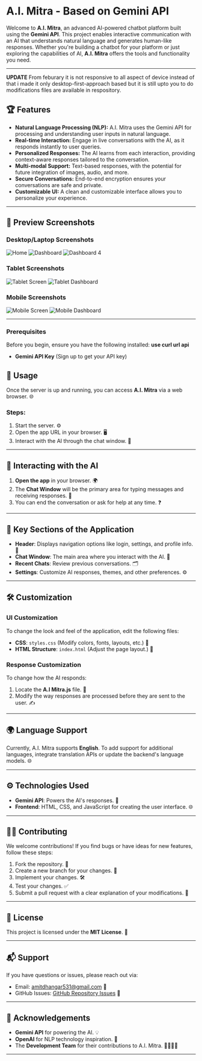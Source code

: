 # A.I. Mitra - Based on Gemini API

Welcome to **A.I. Mitra**, an advanced AI-powered chatbot platform built using the **Gemini API**. This project enables interactive communication with an AI that understands natural language and generates human-like responses. Whether you're building a chatbot for your platform or just exploring the capabilities of AI, **A.I. Mitra** offers the tools and functionality you need.

---
**UPDATE** From feburary it is not responsive to all aspect of device instead of that i made it only desktop-first-approach based but it is still upto you to do modifications files are available in respository.
## 🏆 Features

- **Natural Language Processing (NLP):** A.I. Mitra uses the Gemini API for processing and understanding user inputs in natural language.
- **Real-time Interaction:** Engage in live conversations with the AI, as it responds instantly to user queries.
- **Personalized Responses:** The AI learns from each interaction, providing context-aware responses tailored to the conversation.
- **Multi-modal Support:** Text-based responses, with the potential for future integration of images, audio, and more.
- **Secure Conversations:** End-to-end encryption ensures your conversations are safe and private.
- **Customizable UI:** A clean and customizable interface allows you to personalize your experience.

---

## 👀 Preview Screenshots

### Desktop/Laptop Screenshots
![Home](https://github.com/user-attachments/assets/2fa3a575-f711-4757-9ca4-bd5bc0b73115)
![Dashboard](https://github.com/user-attachments/assets/ad10b93d-e9cd-4c43-ac53-5d300111411b)
![Dashboard 4](https://github.com/user-attachments/assets/ee48f8e8-c5c8-4c2c-9963-e5ebe0cb2b48)

### Tablet Screenshots
![Tablet Screen](https://github.com/user-attachments/assets/cc67076e-72b8-45de-9617-1e5e570231e1)
![Tablet Dashboard](https://github.com/user-attachments/assets/c94dbbdb-f0e3-4f43-9a3a-a4ce9b7f3544)

### Mobile Screenshots
![Mobile Screen](https://github.com/user-attachments/assets/b76e3d11-9195-44b8-b2f3-bc1ff438b4f8)
![Mobile Dashboard](https://github.com/user-attachments/assets/51f72a00-a746-4050-a27d-91be34b20cb5)

---
### Prerequisites
Before you begin, ensure you have the following installed:
**use curl url api**
- **Gemini API Key** (Sign up to get your API key)

## 🚀 Usage

Once the server is up and running, you can access **A.I. Mitra** via a web browser. 🌐

### Steps:
1. Start the server. ⚙️
2. Open the app URL in your browser. 🖥️
3. Interact with the AI through the chat window. 💬

---

## 💬 Interacting with the AI

1. **Open the app** in your browser. 🌍
2. The **Chat Window** will be the primary area for typing messages and receiving responses. 💬
3. You can end the conversation or ask for help at any time. ❓

---

## 🔑 Key Sections of the Application

- **Header**: Displays navigation options like login, settings, and profile info. 👤
- **Chat Window**: The main area where you interact with the AI. 💬
- **Recent Chats**: Review previous conversations. 🗂️
- **Settings**: Customize AI responses, themes, and other preferences. ⚙️

---

## 🛠️ Customization

### UI Customization

To change the look and feel of the application, edit the following files:
- **CSS**: `styles.css` (Modify colors, fonts, layouts, etc.) 🎨
- **HTML Structure**: `index.html` (Adjust the page layout.) 📝

### Response Customization

To change how the AI responds:
1. Locate the **A.I Mitra.js** file. 📂
2. Modify the way responses are processed before they are sent to the user. ✍️

---

## 🌍 Language Support

Currently, A.I. Mitra supports **English**. To add support for additional languages, integrate translation APIs or update the backend's language models. 🌐

---

## ⚙️ Technologies Used

- **Gemini API**: Powers the AI's responses. 🤖
- **Frontend**: HTML, CSS, and JavaScript for creating the user interface. 🌐

---

## 👩‍💻 Contributing

We welcome contributions! If you find bugs or have ideas for new features, follow these steps:

1. Fork the repository. 🍴
2. Create a new branch for your changes. 🌿
3. Implement your changes. 🛠️
4. Test your changes. ✅
5. Submit a pull request with a clear explanation of your modifications. 🔄

---

## 📜 License

This project is licensed under the **MIT License**. 📝

---

## 📬 Support

If you have questions or issues, please reach out via:
- Email: [amitdhangar531@gmail.com](mailto:amitdhangar531@gmail.com) 📧
- GitHub Issues: [GitHub Repository Issues](https://github.com/your-repository) 🐞

---

## 🙏 Acknowledgements

- **Gemini API** for powering the AI. 💡
- **OpenAI** for NLP technology inspiration. 🌟
- The **Development Team** for their contributions to A.I. Mitra. 👨‍💻👩‍💻

---



